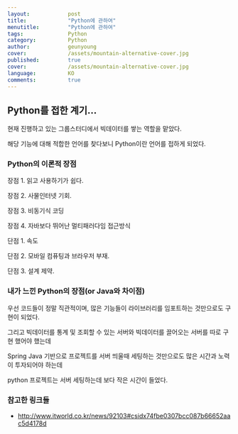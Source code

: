 ```yaml
---
layout:            post
title:             "Python에 관하여"
menutitle:         "Python에 관하여"
tags:              Python
category:          Python
author:            geunyoung
cover:             /assets/mountain-alternative-cover.jpg
published:         true
cover:             /assets/mountain-alternative-cover.jpg
language:          KO
comments:          true
---
```


## Python를 접한 계기...

현재 진행하고 있는 그룹스터디에서 빅데이터를 쌓는 역할을 맡았다.

해당 기능에 대해 적합한 언어를 찾다보니 Python이란 언어를 접하게 되었다.


### Python의 이론적 장점

장점 1. 읽고 사용하기가 쉽다.

장점 2. 사물인터넷 기회.

장점 3. 비동기식 코딩

장점 4. 자바보다 뛰어난 멀티패러다임 접근방식



단점 1. 속도

단점 2. 모바일 컴퓨팅과 브라우저 부재.

단점 3. 설계 제약.


### 내가 느낀 Python의 장점(or Java와 차이점)

우선 코드들이 정말 직관적이며, 많은 기능들이 라이브러리를 임포트하는 것만으로도 구현이 되었다.

그리고 빅데이터를 통계 및 조회할 수 있는 서버와 빅데이터를 끌어오는 서버를 따로 구현 했어야 했는데

Spring Java 기반으로 프로젝트를 서버 띄울때 세팅하는 것만으로도 많은 시간과 노력이 투자되어야 하는데

python 프로젝트는 서버 세팅하는데 보다 작은 시간이 들었다.




### 참고한 링크들

 - http://www.itworld.co.kr/news/92103#csidx74fbe0307bcc087b66652aac5d4178d 

